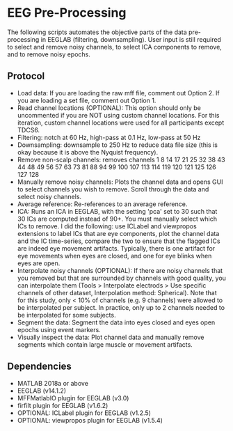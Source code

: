 # EEG Pre-Processing
The following scripts automates the objective parts of the data pre-processing in EEGLAB (filtering, downsampling). User input is still required to select and remove noisy channels, to select ICA components to remove, and to remove noisy epochs. 

## Protocol
* Load data: If you are loading the raw mff file, comment out Option 2. If you are loading a set file, comment out Option 1. 
* Read channel locations (OPTIONAL): This option should only be uncommented if you are NOT using custom channel locations. For this iteration, custom channel locations were used for all participants except TDCS6. 
* Filtering: notch at 60 Hz, high-pass at 0.1 Hz, low-pass at 50 Hz
* Downsampling: downsample to 250 Hz to reduce data file size (this is okay because it is above the Nyquist frequency).
* Remove non-scalp channels: removes channels 1 8 14 17 21 25 32 38 43 44 48 49 56 57 63 73 81 88 94 99 100 107 113 114 119 120 121 125 126 127 128
* Manually remove noisy channels: Plots the channel data and opens GUI to select channels you wish to remove. Scroll through the data and select noisy channels.
* Average reference: Re-references to an average reference.
* ICA: Runs an ICA in EEGLAB, with the setting 'pca' set to 30 such that 30 ICs are computed instead of 90+. You must manually select which ICs to remove. I did the following: use ICLabel and viewpropos extensions to label ICs that are eye components, plot the channel data and the IC time-series, compare the two to ensure that the flagged ICs are indeed eye movement artifacts. Typically, there is one artifact for eye movements when eyes are closed, and one for eye blinks when eyes are open. 
* Interpolate noisy channels (OPTIONAL): If there are noisy channels that you removed but that are surrounded by channels with good quality, you can interpolate them (Tools > Interpolate electrods > Use specific channels of other dataset, Interpolation method: Spherical). Note that for this study, only < 10% of channels (e.g. 9 channels) were allowed to be interpolated per subject. In practice, only up to 2 channels needed to be interpolated for some subjects.
* Segment the data: Segment the data into eyes closed and eyes open epochs using event markers. 
* Visually inspect the data: Plot channel data and manually remove segments which contain large muscle or movement artifacts. 

## Dependencies
* MATLAB 2018a or above
* EEGLAB (v14.1.2)
* MFFMatlabIO plugin for EEGLAB (v3.0)
* firfilt plugin for EEGLAB (v1.6.2)
* OPTIONAL: ICLabel plugin for EEGLAB (v1.2.5)
* OPTIONAL: viewpropos plugin for EEGLAB (v1.5.4)

